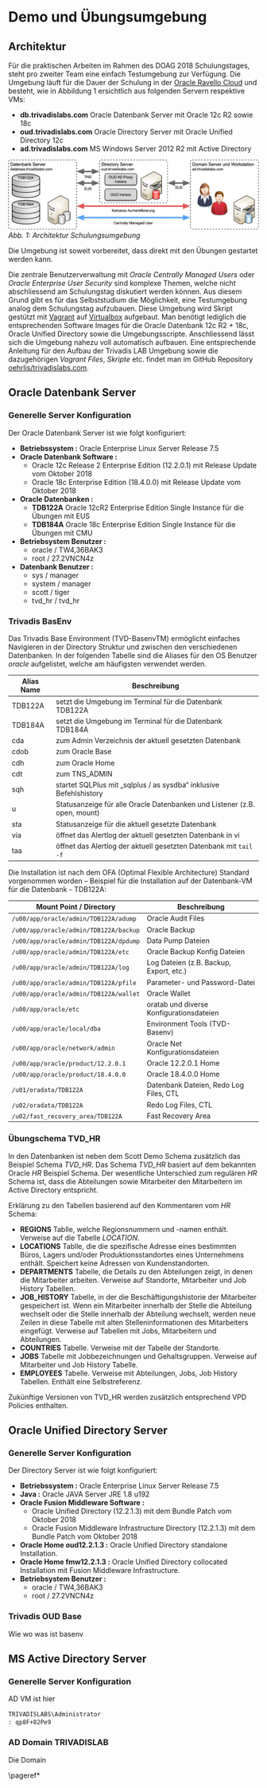 # Demo und Übungsumgebung

## Architektur

Für die praktischen Arbeiten im Rahmen des DOAG 2018 Schulungstages, steht pro zweiter Team eine einfach Testumgebung zur Verfügung. Die Umgebung läuft für die Dauer der Schulung in der [Oracle Ravello Cloud](https://cloud.oracle.com/en_US/ravello) und besteht, wie in Abbildung 1 ersichtlich aus folgenden Servern respektive VMs:

* **db.trivadislabs.com** Oracle Datenbank Server mit Oracle 12c R2 sowie 18c
* **oud.trivadislabs.com** Oracle Directory Server mit Oracle Unified Directory 12c
* **ad.trivadislabs.com** MS Windows Server 2012 R2 mit Active Directory

!["Training Environment"](images/training_env.png)
*Abb. 1: Architektur Schulungsumgebung*

Die Umgebung ist soweit vorbereitet, dass direkt mit den Übungen gestartet werden kann. 

Die zentrale Benutzerverwaltung mit _Oracle Centrally Managed Users_ oder _Oracle Enterprise User Security_ sind komplexe Themen, welche nicht abschliessend am Schulungstag diskutiert werden können. Aus diesem Grund gibt es für das Selbststudium die Möglichkeit, eine Testumgebung analog dem Schulungstag aufzubauen. Diese Umgebung wird Skript gestützt mit [Vagrant](https://www.vagrantup.com) auf [Virtualbox](https://www.virtualbox.org/wiki/Downloads) aufgebaut. Man benötigt lediglich die entsprechenden Software Images für die Oracle Datenbank 12c R2 + 18c, Oracle Unified Directory sowie die Umgebungsscripte. Anschliessend lässt sich die Umgebung nahezu voll automatisch aufbauen. Eine entsprechende Anleitung für den Aufbau der Trivadis LAB Umgebung sowie die dazugehörigen _Vagrant Files_, _Skripte_ etc. findet man im GitHub Repository [oehrlis/trivadislabs.com](https://github.com/oehrlis/trivadislabs.com).

## Oracle Datenbank Server

### Generelle Server Konfiguration

Der Oracle Datenbank Server ist wie folgt konfiguriert:

* **Betriebssystem :** Oracle Enterprise Linux Server Release 7.5
* **Oracle Datenbank Software :**
    * Oracle 12c Release 2 Enterprise Edition (12.2.0.1) mit Release Update vom Oktober 2018
    * Oracle 18c Enterprise Edition (18.4.0.0) mit Release Update vom Oktober 2018
* **Oracle Datenbanken :**
    * **TDB122A** Oracle 12cR2 Enterprise Edition Single Instance für die Übungen mit EUS
    * **TDB184A** Oracle 18c Enterprise Edition Single Instance für die Übungen mit CMU
* **Betriebsystem Benutzer :** 
    * oracle / TW4,36BAK3
    * root / 27.2VNCN4z
* **Datenbank Benutzer :** 
    * sys / manager
    * system / manager
    * scott / tiger
    * tvd_hr / tvd_hr

### Trivadis BasEnv

Das Trivadis Base Environment (TVD-BasenvTM) ermöglicht einfaches Navigieren in der Directory Struktur und zwischen den verschiedenen Datenbanken. In der folgenden Tabelle sind die Aliases für den OS Benutzer *oracle* aufgelistet, welche am häufigsten verwendet werden.

| Alias Name | Beschreibung                                                              |
|------------|---------------------------------------------------------------------------|
| TDB122A    | setzt die Umgebung im Terminal für die Datenbank TDB122A                  |
| TDB184A    | setzt die Umgebung im Terminal für die Datenbank TDB184A                  |
| cda        | zum Admin Verzeichnis der aktuell gesetzten Datenbank                     |
| cdob       | zum Oracle Base                                                           |
| cdh        | zum Oracle Home                                                           |
| cdt        | zum TNS_ADMIN                                                             |
| sqh        | startet SQLPlus mit „sqlplus / as sysdba“ inklusive Befehlshistory        |
| u          | Statusanzeige für alle Oracle Datenbanken und Listener (z.B. open, mount) |
| sta        | Statusanzeige für die aktuell gesetzte Datenbank                          |
| via        | öffnet das Alertlog der aktuell gesetzten Datenbank in vi                 |
| taa        | öffnet das Alertlog der aktuell gesetzten Datenbank mit ``tail -f``       |

Die Installation ist nach dem OFA (Optimal Flexible Architecture) Standard vorgenommen worden – Beispiel für die Installation auf der Datenbank-VM für die Datenbank - TDB122A:

| Mount Point / Directory                  | Beschreibung                             |
|------------------------------------------|------------------------------------------|
| ``/u00/app/oracle/admin/TDB122A/adump``  | Oracle Audit Files                       |
| ``/u00/app/oracle/admin/TDB122A/backup`` | Oracle Backup                            |
| ``/u00/app/oracle/admin/TDB122A/dpdump`` | Data Pump Dateien                        |
| ``/u00/app/oracle/admin/TDB122A/etc``    | Oracle Backup Konfig Dateien             |
| ``/u00/app/oracle/admin/TDB122A/log``    | Log Dateien (z.B. Backup, Export, etc.)  |
| ``/u00/app/oracle/admin/TDB122A/pfile``  | Parameter- und Password-Datei            |
| ``/u00/app/oracle/admin/TDB122A/wallet`` | Oracle Wallet                            |
| ``/u00/app/oracle/etc``                  | oratab und diverse Konfigurationsdateien |
| ``/u00/app/oracle/local/dba``            | Environment Tools (TVD-Basenv)           |
| ``/u00/app/oracle/network/admin``        | Oracle Net Konfigurationsdateien         |
| ``/u00/app/oracle/product/12.2.0.1``     | Oracle 12.2.0.1 Home                     |
| ``/u00/app/oracle/product/18.4.0.0 ``    | Oracle 18.4.0.0 Home                     |
| ``/u01/oradata/TDB122A``                 | Datenbank Dateien, Redo Log Files, CTL   |
| ``/u02/oradata/TDB122A``                 | Redo Log Files, CTL                      |
| ``/u02/fast_recovery_area/TDB122A``      | Fast Recovery Area                       |

### Übungschema TVD_HR

In den Datenbanken ist neben dem Scott Demo Schema zusätzlich das Beispiel Schema *TVD_HR*. Das Schema *TVD_HR* basiert auf dem bekannten Oracle *HR* Beispiel Schema. Der wesentliche Unterschied zum regulären *HR* Schema ist, dass die Abteilungen sowie Mitarbeiter den Mitarbeitern im Active Directory entspricht.

Erklärung zu den Tabellen basierend auf den Kommentaren vom *HR* Schema:

* **REGIONS** Tablle, welche Regionsnummern und -namen enthält. Verweise auf die Tabelle *LOCATION*.
* **LOCATIONS** Tablle, die die spezifische Adresse eines bestimmten Büros, Lagers und/oder Produktionsstandortes eines Unternehmens enthält. Speichert keine Adressen von Kundenstandorten.
* **DEPARTMENTS** Tabelle, die Details zu den Abteilungen zeigt, in denen die Mitarbeiter arbeiten. Verweise auf Standorte, Mitarbeiter und Job History Tabellen.
* **JOB_HISTORY** Tabelle, in der die Beschäftigungshistorie der Mitarbeiter gespeichert ist. Wenn ein Mitarbeiter innerhalb der Stelle die Abteilung wechselt oder die Stelle innerhalb der Abteilung wechselt, werden neue Zeilen in diese Tabelle mit alten Stelleninformationen des Mitarbeiters eingefügt. Verweise auf Tabellen mit Jobs, Mitarbeitern und Abteilungen.
* **COUNTRIES** Tabelle. Verweise mit der Tabelle der Standorte.
* **JOBS** Tabelle mit Jobbezeichnungen und Gehaltsgruppen. Verweise auf Mitarbeiter und Job History Tabelle.
* **EMPLOYEES** Tabelle. Verweise mit Abteilungen, Jobs, Job History Tabellen. Enthält eine Selbstreferenz.

Zukünftige Versionen von TVD_HR werden zusätzlich entsprechend VPD Policies enthalten.

## Oracle Unified Directory Server

### Generelle Server Konfiguration

Der Directory Server ist wie folgt konfiguriert:

* **Betriebssystem :** Oracle Enterprise Linux Server Release 7.5
* **Java :** Oracle JAVA Server JRE 1.8 u192
* **Oracle Fusion Middleware Software :**
    * Oracle Unified Directory (12.2.1.3) mit dem Bundle Patch vom Oktober 2018
    * Oracle Fusion Middleware Infrastructure Directory (12.2.1.3) mit dem Bundle Patch vom Oktober 2018
* **Oracle Home oud12.2.1.3 :** Oracle Unified Directory standalone Installation.
* **Oracle Home fmw12.2.1.3 :** Oracle Unified Directory collocated Installation mit Fusion Middleware Infrastructure.
* **Betriebsystem Benutzer :** 
    * oracle / TW4,36BAK3
    * root / 27.2VNCN4z
  
### Trivadis OUD Base

Wie wo was ist basenv

## MS Active Directory Server

### Generelle Server Konfiguration

AD VM ist hier

```
TRIVADISLABS\Administrator
: qp8F+82Pe9
```

### AD Domain TRIVADISLAB

Die Domain


\pageref*